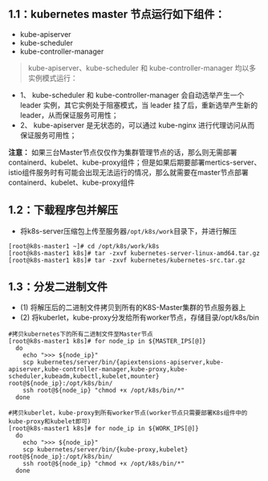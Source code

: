 ## 1.1：kubernetes master 节点运行如下组件：
- kube-apiserver
- kube-scheduler
- kube-controller-manager
> kube-apiserver、kube-scheduler 和 kube-controller-manager 均以多实例模式运行：
- 1、	kube-scheduler 和 kube-controller-manager 会自动选举产生一个 leader 实例，其它实例处于阻塞模式，当 leader 挂了后，重新选举产生新的 leader，从而保证服务可用性；
- 2、	kube-apiserver 是无状态的，可以通过 kube-nginx 进行代理访问从而保证服务可用性；

**注意：** 如果三台Master节点仅仅作为集群管理节点的话，那么则无需部署containerd、kubelet、kube-proxy组件；但是如果后期要部署mertics-server、istio组件服务时有可能会出现无法运行的情况，那么就需要在master节点部署containerd、kubelet、kube-proxy组件

## 1.2：下载程序包并解压
- 将k8s-server压缩包上传至服务器`/opt/k8s/work`目录下，并进行解压
```shell
[root@k8s-master1 ~]# cd /opt/k8s/work/k8s
[root@k8s-master1 k8s]# tar -zxvf kubernetes-server-linux-amd64.tar.gz
[root@k8s-master1 k8s]# tar -zxvf kubernetes/kubernetes-src.tar.gz
```

## 1.3：分发二进制文件
- (1) 将解压后的二进制文件拷贝到所有的K8S-Master集群的节点服务器上
- (2) 将kuberlet，kube-proxy分发给所有worker节点，存储目录/opt/k8s/bin
```shell
#拷贝kubernetes下的所有二进制文件至Master节点
[root@k8s-master1 k8s]# for node_ip in ${MASTER_IPS[@]}
  do
    echo ">>> ${node_ip}"
    scp kubernetes/server/bin/{apiextensions-apiserver,kube-apiserver,kube-controller-manager,kube-proxy,kube-scheduler,kubeadm,kubectl,kubelet,mounter} root@${node_ip}:/opt/k8s/bin/
    ssh root@${node_ip} "chmod +x /opt/k8s/bin/*"
  done

#拷贝kuberlet，kube-proxy到所有worker节点(worker节点只需要部署K8s组件中的kube-proxy和kubelet即可)
[root@k8s-master1 k8s]# for node_ip in ${WORK_IPS[@]}
  do
    echo ">>> ${node_ip}"
    scp kubernetes/server/bin/{kube-proxy,kubelet} root@${node_ip}:/opt/k8s/bin/
    ssh root@${node_ip} "chmod +x /opt/k8s/bin/*"
  done
```
